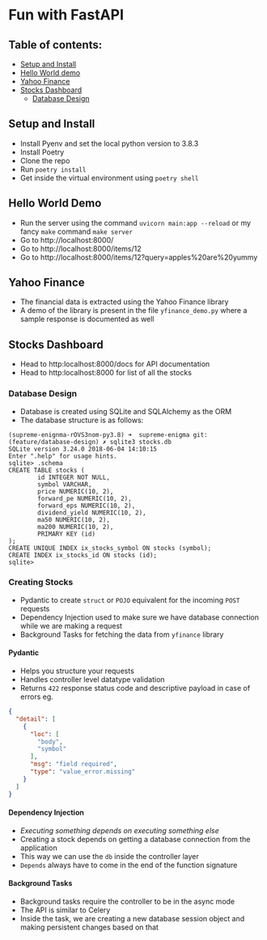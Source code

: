 # Fun with FastAPI

## Table of contents:
- [Setup and Install](#setup-and-install)
- [Hello World demo](#hello-work-demo)
- [Yahoo Finance](#yahoo-finance)
- [Stocks Dashboard](#stocks-dashboard)
    - [Database Design](#database-design)

## Setup and Install
- Install Pyenv and set the local python version to 3.8.3
- Install Poetry
- Clone the repo
- Run `poetry install`
- Get inside the virtual environment using `poetry shell`

## Hello World Demo

- Run the server using the command `uvicorn main:app --reload` or my fancy `make` command `make server`
- Go to http://localhost:8000/
- Go to http://localhost:8000/items/12
- Go to http://localhost:8000/items/12?query=apples%20are%20yummy

## Yahoo Finance
- The financial data is extracted using the Yahoo Finance library
- A demo of the library is present in the file `yfinance_demo.py` where a sample response is documented as well

## Stocks Dashboard
- Head to http:localhost:8000/docs for API documentation
- Head to http:localhost:8000 for list of all the stocks

### Database Design
- Database is created using SQLite and SQLAlchemy as the ORM
- The database structure is as follows:
```
(supreme-enignma-rOVS3nom-py3.8) ➜  supreme-enigma git:(feature/database-design) ✗ sqlite3 stocks.db
SQLite version 3.24.0 2018-06-04 14:10:15
Enter ".help" for usage hints.
sqlite> .schema
CREATE TABLE stocks (
        id INTEGER NOT NULL, 
        symbol VARCHAR, 
        price NUMERIC(10, 2), 
        forward_pe NUMERIC(10, 2), 
        forward_eps NUMERIC(10, 2), 
        dividend_yield NUMERIC(10, 2), 
        ma50 NUMERIC(10, 2), 
        ma200 NUMERIC(10, 2), 
        PRIMARY KEY (id)
);
CREATE UNIQUE INDEX ix_stocks_symbol ON stocks (symbol);
CREATE INDEX ix_stocks_id ON stocks (id);
sqlite> 
```


### Creating Stocks
- Pydantic to create `struct` or `POJO` equivalent for the incoming `POST` requests
- Dependency Injection used to make sure we have database connection while we are making a request
- Background Tasks for fetching the data from `yfinance` library

#### Pydantic
- Helps you structure your requests
- Handles controller level datatype validation
- Returns `422` response status code and descriptive payload in case of errors eg.
```json
{
  "detail": [
    {
      "loc": [
        "body",
        "symbol"
      ],
      "msg": "field required",
      "type": "value_error.missing"
    }
  ]
}
```


#### Dependency Injection
- *Executing something depends on executing something else*
- Creating a stock depends on getting a database connection from the application
- This way we can use the `db` inside the controller layer
- `Depends` always have to come in the end of the function signature


#### Background Tasks
- Background tasks require the controller to be in the async mode
- The API is similar to Celery
- Inside the task, we are creating a new database session object and making persistent changes based on that
